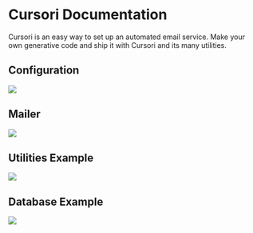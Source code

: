 # Cursori Documentation
Cursori is an easy way to set up an automated email service. Make your own generative code and ship it with Cursori and its many utilities.

## Configuration

![](https://teslaeleven.github.io/Cursori/img/config.png)

## Mailer

![](https://teslaeleven.github.io/Cursori/img/basic.png)

## Utilities Example

![](https://teslaeleven.github.io/Cursori/img/utils.png)

## Database Example

![](https://teslaeleven.github.io/Cursori/img/db.png)
